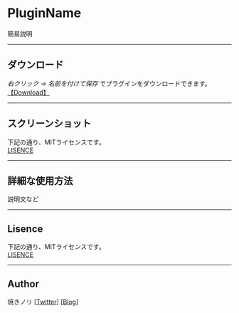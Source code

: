 # PluginName
簡易説明

---

<!-- ここからURL一覧 -->
[LISENCE]: ../LISENCE
[【Download】]: ../YKNR_MessageKeyWord.js
<!-- ここまでURL一覧 -->

## ダウンロード
*右クリック → 名前を付けて保存* でプラグインをダウンロードできます。\
[【Download】][]


---
## スクリーンショット
下記の通り、MITライセンスです。\
[LISENCE][]

---
## 詳細な使用方法
説明文など

---
## Lisence
下記の通り、MITライセンスです。\
[LISENCE][]

---
## Author
焼きノリ
[[Twitter](https://twitter.com/Noritake0424)]
[[Blog](http://mata-tuku.ldblog.jp/)]
